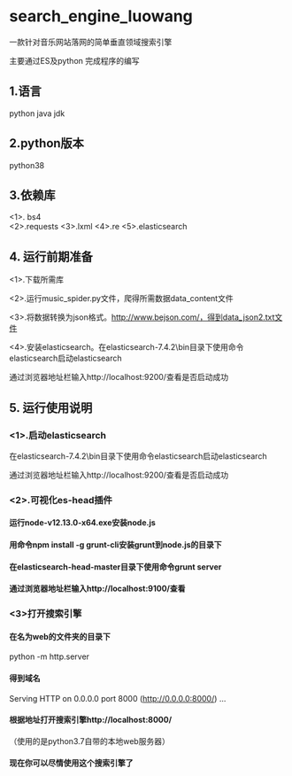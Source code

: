 # search_engine_luowang
一款针对音乐网站落网的简单垂直领域搜索引擎

主要通过ES及python 完成程序的编写

## 1.语言
python java jdk

## 2.python版本
python38

## 3.依赖库
<1>. bs4  
<2>.requests
<3>.lxml
<4>.re
<5>.elasticsearch
## 4. 运行前期准备
<1>.下载所需库

<2>.运行music_spider.py文件，爬得所需数据data_content文件

<3>.将数据转换为json格式。http://www.bejson.com/，得到data_json2.txt文件

<4>.安装elasticsearch。在elasticsearch-7.4.2\bin目录下使用命令elasticsearch启动elasticsearch

通过浏览器地址栏输入http://localhost:9200/查看是否启动成功
## 5. 运行使用说明
### <1>.启动elasticsearch
在elasticsearch-7.4.2\bin目录下使用命令elasticsearch启动elasticsearch

通过浏览器地址栏输入http://localhost:9200/查看是否启动成功

### <2>.可视化es-head插件

#### 运行node-v12.13.0-x64.exe安装node.js

#### 用命令npm install -g grunt-cli安装grunt到node.js的目录下

#### 在elasticsearch-head-master目录下使用命令grunt server

#### 通过浏览器地址栏输入http://localhost:9100/查看

### <3>打开搜索引擎

#### 在名为web的文件夹的目录下

python -m http.server

#### 得到域名

Serving HTTP on 0.0.0.0 port 8000 (http://0.0.0.0:8000/) ...

#### 根据地址打开搜索引擎http://localhost:8000/

（使用的是python3.7自带的本地web服务器）

#### 现在你可以尽情使用这个搜索引擎了

